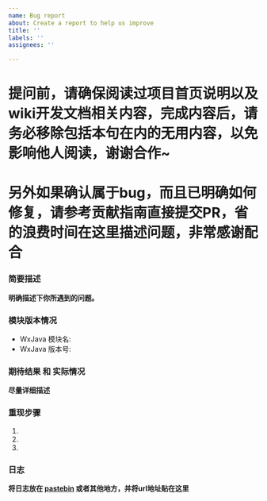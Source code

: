 ```yaml
---
name: Bug report
about: Create a report to help us improve
title: ''
labels: ''
assignees: ''

---
```


# 提问前，请确保阅读过项目首页说明以及wiki开发文档相关内容，完成内容后，请务必移除包括本句在内的无用内容，以免影响他人阅读，谢谢合作~
# 另外如果确认属于bug，而且已明确如何修复，请参考贡献指南直接提交PR，省的浪费时间在这里描述问题，非常感谢配合

### 简要描述
__明确描述下你所遇到的问题。__


### 模块版本情况

* WxJava 模块名: 
* WxJava 版本号:

### 期待结果 和 实际情况
__尽量详细描述__

### 重现步骤
1. 
2. 
3. 

### 日志
__将日志放在 [pastebin](https://paste.ubuntu.com/) 或者其他地方，并将url地址贴在这里__
